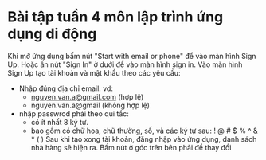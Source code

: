 # Bài tập tuần 4 môn lập trình ứng dụng di động


Khi mở ứng dụng bấm nút "Start with email or phone" để vào màn hình Sign Up.
Hoặc ấn nút "Sign In" ở dưới để vào màn hình sign in.
Vào màn hình Sign Up tạo tài khoản và mật khẩu theo các yêu cầu:
* Nhập đúng địa chỉ email. vd:
    * nguyen.van.a@gmail.com (hợp lệ)
    * nguyen.van.a@gmail (không hợp lệ)
* nhập passwrod phải theo qui tắc:
    * có ít nhất 8 ký tự.
    * bao gồm có chữ hoa, chữ thường, số, và các ký tự sau: ! @ # $ % ^ & * ( )
Sau khi tạo xong tài khoản, đăng nhập vào ứng dụng, danh sách nhà hàng sẽ hiện ra.
Bấm nút ở góc trên bên phải để thay đổi 
